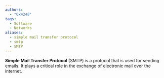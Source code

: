 ```yaml
---
authors: 
  - "0x4248"
tags:
  - Software
  - Networks
aliases:
  - simple mail transfer protocol
  - smtp
  - SMTP
---
```

**Simple Mail Transfer Protocol** (SMTP) is a protocol that is used for sending emails. It plays a critical role in the exchange of electronic mail over the internet.